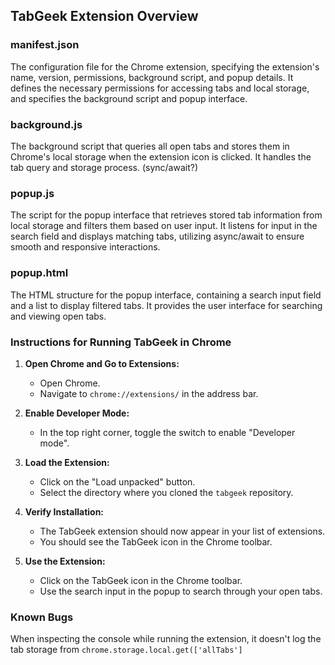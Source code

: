## TabGeek Extension Overview

### manifest.json
The configuration file for the Chrome extension, specifying the extension's name, version, permissions, background script, and popup details. It defines the necessary permissions for accessing tabs and local storage, and specifies the background script and popup interface.

### background.js
The background script that queries all open tabs and stores them in Chrome's local storage when the extension icon is clicked. It handles the tab query and storage process. (sync/await?)

### popup.js
The script for the popup interface that retrieves stored tab information from local storage and filters them based on user input. It listens for input in the search field and displays matching tabs, utilizing async/await to ensure smooth and responsive interactions.

### popup.html
The HTML structure for the popup interface, containing a search input field and a list to display filtered tabs. It provides the user interface for searching and viewing open tabs.

### Instructions for Running TabGeek in Chrome

1. **Open Chrome and Go to Extensions:**
   - Open Chrome.
   - Navigate to `chrome://extensions/` in the address bar.

2. **Enable Developer Mode:**
   - In the top right corner, toggle the switch to enable "Developer mode".

3. **Load the Extension:**
   - Click on the "Load unpacked" button.
   - Select the directory where you cloned the `tabgeek` repository.

4. **Verify Installation:**
   - The TabGeek extension should now appear in your list of extensions.
   - You should see the TabGeek icon in the Chrome toolbar.

5. **Use the Extension:**
   - Click on the TabGeek icon in the Chrome toolbar.
   - Use the search input in the popup to search through your open tabs.
  
  ### Known Bugs
  When inspecting the console while running the extension, it doesn't log the tab storage from `chrome.storage.local.get(['allTabs']`

